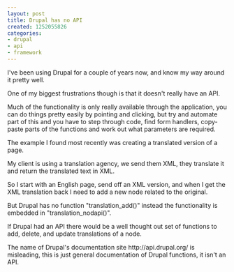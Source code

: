 ```yaml
---
layout: post
title: Drupal has no API
created: 1252055826
categories:
- drupal
- api
- framework
---
```

<p>
I've been using Drupal for a couple of years now, and know my way around it pretty well.
</p>
<p>
One of my biggest frustrations though is that it doesn't really have an API.
</p>
<p>
Much of the functionality is only really available through the application, you can do things pretty easily by pointing and clicking, but try and automate part of this and you have to step through code, find form handlers, copy-paste parts of the functions and work out what parameters are required.
</p>
<p>
The example I found most recently was creating a translated version of a page.
</p>
<p>
My client is using a translation agency, we send them XML, they translate it and return the translated text in XML. 
</p>
<p>
So I start with an English page, send off an XML version, and when I get the XML translation back I need to add a new node related to the original.
</p>
<p>
But Drupal has no function &quot;translation_add()&quot; instead the functionality is embedded in &quot;translation_nodapi()&quot;.
</p>
<p>
If Drupal had an API there would be a well thought out set of functions to add, delete, and update translations of a node.
</p>
<p>
The name of Drupal's documentation site http://api.drupal.org/ is misleading, this is just general documentation of Drupal functions, it isn't an API. 
</p>
<p>
&nbsp;
</p>
